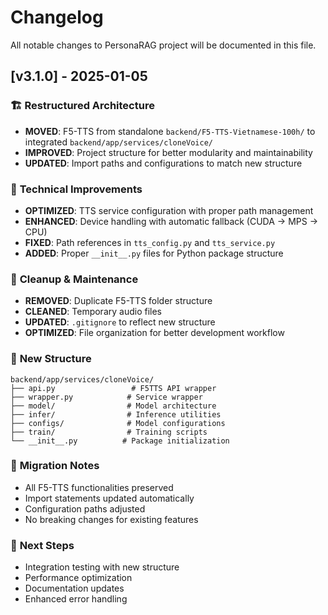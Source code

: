 # Changelog

All notable changes to PersonaRAG project will be documented in this file.

## [v3.1.0] - 2025-01-05

### 🏗️ **Restructured Architecture**

- **MOVED**: F5-TTS from standalone `backend/F5-TTS-Vietnamese-100h/` to integrated `backend/app/services/cloneVoice/`
- **IMPROVED**: Project structure for better modularity and maintainability
- **UPDATED**: Import paths and configurations to match new structure

### 🔧 **Technical Improvements**

- **OPTIMIZED**: TTS service configuration with proper path management
- **ENHANCED**: Device handling with automatic fallback (CUDA → MPS → CPU)
- **FIXED**: Path references in `tts_config.py` and `tts_service.py`
- **ADDED**: Proper `__init__.py` files for Python package structure

### 🧹 **Cleanup & Maintenance**

- **REMOVED**: Duplicate F5-TTS folder structure
- **CLEANED**: Temporary audio files
- **UPDATED**: `.gitignore` to reflect new structure
- **OPTIMIZED**: File organization for better development workflow

### 📁 **New Structure**

```
backend/app/services/cloneVoice/
├── api.py                 # F5TTS API wrapper
├── wrapper.py            # Service wrapper
├── model/                # Model architecture
├── infer/                # Inference utilities
├── configs/              # Model configurations
├── train/                # Training scripts
└── __init__.py          # Package initialization
```

### 🔄 **Migration Notes**

- All F5-TTS functionalities preserved
- Import statements updated automatically
- Configuration paths adjusted
- No breaking changes for existing features

### 🎯 **Next Steps**

- Integration testing with new structure
- Performance optimization
- Documentation updates
- Enhanced error handling
